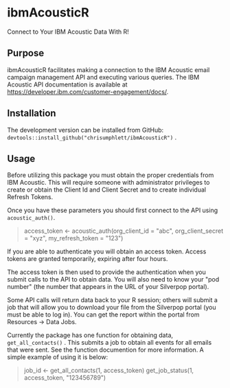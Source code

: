 # ibmAcousticR
Connect to Your IBM Acoustic Data With R!


## Purpose

ibmAcousticR facilitates making a connection to the IBM Acoustic email campaign management API and executing various queries. The IBM Acoustic API documentation is available at <https://developer.ibm.com/customer-engagement/docs/>.


## Installation

The development version can be installed from GitHub: `devtools::install_github("chrisumphlett/ibmAcousticR")` .


## Usage

Before utilizing this package you must obtain the proper credentials from IBM Acoustic. This will require someone with administrator privileges to create or obtain the Client Id and Client Secret and to create individual Refresh Tokens.

Once you have these parameters you should first connect to the API using `acoustic_auth()`.

> access_token <- acoustic_auth(org_client_id = "abc", org_client_secret = "xyz", my_refresh_token = "123")

If you are able to authenticate you will obtain an access token. Access tokens are granted temporarily, expiring after four hours. 

The access token is then used to provide the authentication when you submit calls to the API to obtain data. You will also need to know your "pod number" (the number that appears in the URL of your Silverpop portal). 

Some API calls will return data back to your R session; others will submit a job that will allow you to download your file from the Silverpop portal (you must be able to log in). You can get the report within the portal from Resources -> Data Jobs.

Currently the package has one function for obtaining data, `get_all_contacts()` . This submits a job to obtain all events for all emails that were sent. See the function documention for more information. A simple example of using it is below:

> job_id <- get_all_contacts(1, access_token)
> get_job_status(1, access_token, "123456789")